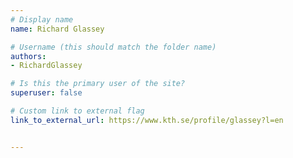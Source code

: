 ```yaml
---
# Display name
name: Richard Glassey

# Username (this should match the folder name)
authors:
- RichardGlassey

# Is this the primary user of the site?
superuser: false

# Custom link to external flag
link_to_external_url: https://www.kth.se/profile/glassey?l=en


---
```

